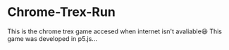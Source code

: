 # Chrome-Trex-Run
This is the chrome trex game accesed when internet isn't avaliable😆
This game was developed in p5.js...
